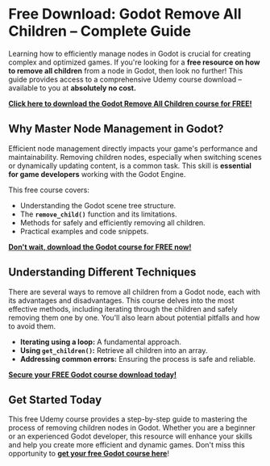 # Free Download: Godot Remove All Children – Complete Guide

Learning how to efficiently manage nodes in Godot is crucial for creating complex and optimized games. If you're looking for a **free resource on how to remove all children** from a node in Godot, then look no further! This guide provides access to a comprehensive Udemy course download – available to you at **absolutely no cost.**

[**Click here to download the Godot Remove All Children course for FREE!**](https://udemywork.com/godot-remove-all-children)

## Why Master Node Management in Godot?

Efficient node management directly impacts your game's performance and maintainability. Removing children nodes, especially when switching scenes or dynamically updating content, is a common task. This skill is **essential for game developers** working with the Godot Engine.

This free course covers:
*  Understanding the Godot scene tree structure.
*  The **`remove_child()`** function and its limitations.
*  Methods for safely and efficiently removing all children.
*  Practical examples and code snippets.

[**Don't wait, download the Godot course for FREE now!**](https://udemywork.com/godot-remove-all-children)

## Understanding Different Techniques

There are several ways to remove all children from a Godot node, each with its advantages and disadvantages. This course delves into the most effective methods, including iterating through the children and safely removing them one by one. You'll also learn about potential pitfalls and how to avoid them.

* **Iterating using a loop:** A fundamental approach.
* **Using `get_children()`:** Retrieve all children into an array.
* **Addressing common errors:** Ensuring the process is safe and reliable.

[**Secure your FREE Godot course download today!**](https://udemywork.com/godot-remove-all-children)

## Get Started Today

This free Udemy course provides a step-by-step guide to mastering the process of removing children nodes in Godot. Whether you are a beginner or an experienced Godot developer, this resource will enhance your skills and help you create more efficient and dynamic games. Don't miss this opportunity to **[get your free Godot course here](https://udemywork.com/godot-remove-all-children)**!
